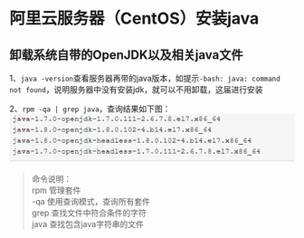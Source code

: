 # 阿里云服务器（CentOS）安装java

## 卸载系统自带的OpenJDK以及相关java文件

1、`java -version`查看服务器再带的java版本，如提示`-bash: java: command not found`，说明服务器中没有安装jdk，就可以不用卸载，这届进行安装

2、`rpm -qa | grep java`，查询结果如下图：
![Image text](https://raw.githubusercontent.com/dukehu/notes/master/img/centos_java_install_01.png)
> 命令说明：  
> rpm 管理套件  
> -qa 使用查询模式，查询所有套件  
> grep 查找文件中符合条件的字符  
> java 查找包含java字符串的文件